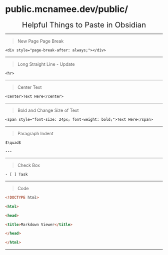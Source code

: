# public.mcnamee.dev/public/


<center><span style="font-size: 24px;">Helpful Things to Paste in Obsidian</span></center>

<hr>

> New Page Page Break


```
<div style="page-break-after: always;"></div>
```

<hr>

> Long Straight Line - Update

```
<hr>
```

<hr>


> Center Text


```
<center>Text Here</center>
```

<hr>

> Bold and Change Size of Text

```
<span style="font-size: 24px; font-weight: bold;">Text Here</span>
```

<hr>

> Paragraph Indent

```
$\quad$
```

```
---
```

<hr> 

> Check Box

```
- [ ] Task
```

---

> Code

```html
<!DOCTYPE html>

<html>

<head>

<title>Markdown Viewer</title>

</head>

</html>
```

---